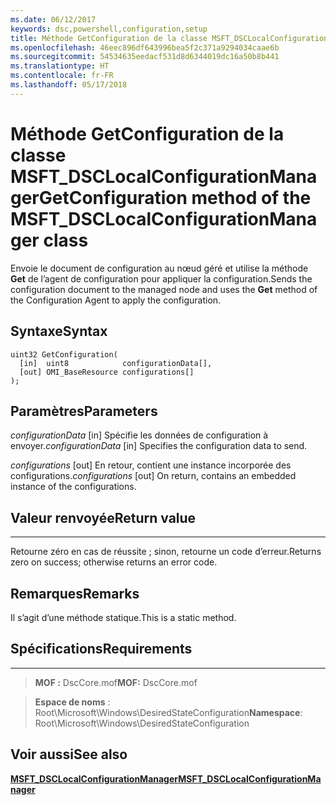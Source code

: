 ```yaml
---
ms.date: 06/12/2017
keywords: dsc,powershell,configuration,setup
title: Méthode GetConfiguration de la classe MSFT_DSCLocalConfigurationManager
ms.openlocfilehash: 46eec896df643996bea5f2c371a9294034caae6b
ms.sourcegitcommit: 54534635eedacf531d8d6344019dc16a50b8b441
ms.translationtype: HT
ms.contentlocale: fr-FR
ms.lasthandoff: 05/17/2018
---
```

# <a name="getconfiguration-method-of-the-msftdsclocalconfigurationmanager-class"></a><span data-ttu-id="24ede-103">Méthode GetConfiguration de la classe MSFT_DSCLocalConfigurationManager</span><span class="sxs-lookup"><span data-stu-id="24ede-103">GetConfiguration method of the MSFT_DSCLocalConfigurationManager class</span></span>

<span data-ttu-id="24ede-104">Envoie le document de configuration au nœud géré et utilise la méthode **Get** de l’agent de configuration pour appliquer la configuration.</span><span class="sxs-lookup"><span data-stu-id="24ede-104">Sends the configuration document to the managed node and uses the **Get** method of the Configuration Agent to apply the configuration.</span></span>

<a name="syntax"></a><span data-ttu-id="24ede-105">Syntaxe</span><span class="sxs-lookup"><span data-stu-id="24ede-105">Syntax</span></span>
------

```mof
uint32 GetConfiguration(
  [in]  uint8            configurationData[],
  [out] OMI_BaseResource configurations[]
);
```

<a name="parameters"></a><span data-ttu-id="24ede-106">Paramètres</span><span class="sxs-lookup"><span data-stu-id="24ede-106">Parameters</span></span>
----------

<span data-ttu-id="24ede-107">*configurationData* \[in\] Spécifie les données de configuration à envoyer.</span><span class="sxs-lookup"><span data-stu-id="24ede-107">*configurationData* \[in\] Specifies the configuration data to send.</span></span>

<span data-ttu-id="24ede-108">*configurations* \[out\] En retour, contient une instance incorporée des configurations.</span><span class="sxs-lookup"><span data-stu-id="24ede-108">*configurations* \[out\] On return, contains an embedded instance of the configurations.</span></span>

## <a name="return-value"></a><span data-ttu-id="24ede-109">Valeur renvoyée</span><span class="sxs-lookup"><span data-stu-id="24ede-109">Return value</span></span>
------------

<span data-ttu-id="24ede-110">Retourne zéro en cas de réussite ; sinon, retourne un code d’erreur.</span><span class="sxs-lookup"><span data-stu-id="24ede-110">Returns zero on success; otherwise returns an error code.</span></span>

## <a name="remarks"></a><span data-ttu-id="24ede-111">Remarques</span><span class="sxs-lookup"><span data-stu-id="24ede-111">Remarks</span></span>

<span data-ttu-id="24ede-112">Il s’agit d’une méthode statique.</span><span class="sxs-lookup"><span data-stu-id="24ede-112">This is a static method.</span></span>

## <a name="requirements"></a><span data-ttu-id="24ede-113">Spécifications</span><span class="sxs-lookup"><span data-stu-id="24ede-113">Requirements</span></span>
------------
><span data-ttu-id="24ede-114">**MOF :** DscCore.mof</span><span class="sxs-lookup"><span data-stu-id="24ede-114">**MOF:** DscCore.mof</span></span>

><span data-ttu-id="24ede-115">**Espace de noms** : Root\Microsoft\Windows\DesiredStateConfiguration</span><span class="sxs-lookup"><span data-stu-id="24ede-115">**Namespace**: Root\Microsoft\Windows\DesiredStateConfiguration</span></span>


## <a name="see-also"></a><span data-ttu-id="24ede-116">Voir aussi</span><span class="sxs-lookup"><span data-stu-id="24ede-116">See also</span></span>


[<span data-ttu-id="24ede-117">**MSFT_DSCLocalConfigurationManager**</span><span class="sxs-lookup"><span data-stu-id="24ede-117">**MSFT_DSCLocalConfigurationManager**</span></span>](msft-dsclocalconfigurationmanager.md)